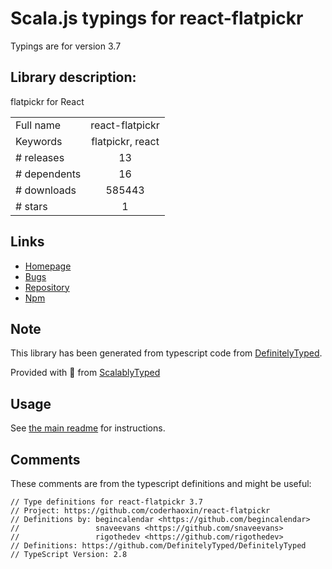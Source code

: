 
# Scala.js typings for react-flatpickr

Typings are for version 3.7

## Library description:
flatpickr for React

|                    |                 |
| ------------------ | :-------------: |
| Full name          | react-flatpickr |
| Keywords           | flatpickr, react |
| # releases         | 13 |
| # dependents       | 16 |
| # downloads        | 585443 |
| # stars            | 1 |

## Links
- [Homepage](https://github.com/coderhaoxin/react-flatpickr#readme)
- [Bugs](https://github.com/coderhaoxin/react-flatpickr/issues)
- [Repository](https://github.com/coderhaoxin/react-flatpickr)
- [Npm](https://www.npmjs.com/package/react-flatpickr)
    


## Note
This library has been generated from typescript code from [DefinitelyTyped](https://definitelytyped.org).

Provided with :purple_heart: from [ScalablyTyped](https://github.com/oyvindberg/ScalablyTyped)

## Usage
See [the main readme](../../readme.md) for instructions.

## Comments

These comments are from the typescript definitions and might be useful:
```
// Type definitions for react-flatpickr 3.7
// Project: https://github.com/coderhaoxin/react-flatpickr
// Definitions by: begincalendar <https://github.com/begincalendar>
//                 snaveevans <https://github.com/snaveevans>
//                 rigothedev <https://github.com/rigothedev>
// Definitions: https://github.com/DefinitelyTyped/DefinitelyTyped
// TypeScript Version: 2.8

```

